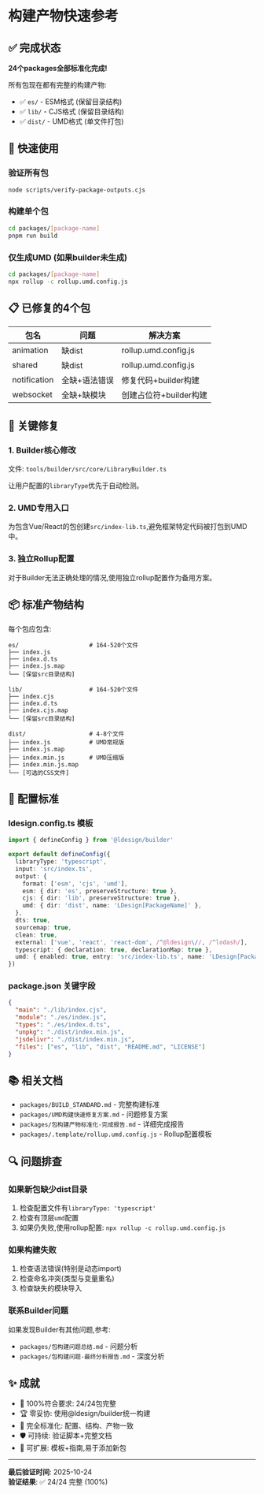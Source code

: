 # 构建产物快速参考

## ✅ 完成状态

**24个packages全部标准化完成!**

所有包现在都有完整的构建产物:
- ✅ `es/` - ESM格式 (保留目录结构)
- ✅ `lib/` - CJS格式 (保留目录结构)
- ✅ `dist/` - UMD格式 (单文件打包)

## 🚀 快速使用

### 验证所有包

```bash
node scripts/verify-package-outputs.cjs
```

### 构建单个包

```bash
cd packages/[package-name]
pnpm run build
```

### 仅生成UMD (如果builder未生成)

```bash
cd packages/[package-name]
npx rollup -c rollup.umd.config.js
```

## 📋 已修复的4个包

| 包名 | 问题 | 解决方案 |
|------|------|----------|
| animation | 缺dist | rollup.umd.config.js |
| shared | 缺dist | rollup.umd.config.js |
| notification | 全缺+语法错误 | 修复代码+builder构建 |
| websocket | 全缺+缺模块 | 创建占位符+builder构建 |

## 🔧 关键修复

### 1. Builder核心修改

文件: `tools/builder/src/core/LibraryBuilder.ts`

让用户配置的`libraryType`优先于自动检测。

### 2. UMD专用入口

为包含Vue/React的包创建`src/index-lib.ts`,避免框架特定代码被打包到UMD中。

### 3. 独立Rollup配置

对于Builder无法正确处理的情况,使用独立rollup配置作为备用方案。

## 📦 标准产物结构

每个包应包含:

```
es/                    # 164-520个文件
├── index.js
├── index.d.ts
├── index.js.map
└── [保留src目录结构]

lib/                   # 164-520个文件  
├── index.cjs
├── index.d.ts
├── index.cjs.map
└── [保留src目录结构]

dist/                  # 4-8个文件
├── index.js           # UMD常规版
├── index.js.map
├── index.min.js       # UMD压缩版
├── index.min.js.map
└── [可选的CSS文件]
```

## 🎯 配置标准

### ldesign.config.ts 模板

```typescript
import { defineConfig } from '@ldesign/builder'

export default defineConfig({
  libraryType: 'typescript',
  input: 'src/index.ts',
  output: {
    format: ['esm', 'cjs', 'umd'],
    esm: { dir: 'es', preserveStructure: true },
    cjs: { dir: 'lib', preserveStructure: true },
    umd: { dir: 'dist', name: 'LDesign[PackageName]' },
  },
  dts: true,
  sourcemap: true,
  clean: true,
  external: ['vue', 'react', 'react-dom', /^@ldesign\//, /^lodash/],
  typescript: { declaration: true, declarationMap: true },
  umd: { enabled: true, entry: 'src/index-lib.ts', name: 'LDesign[PackageName]' },
})
```

### package.json 关键字段

```json
{
  "main": "./lib/index.cjs",
  "module": "./es/index.js",
  "types": "./es/index.d.ts",
  "unpkg": "./dist/index.min.js",
  "jsdelivr": "./dist/index.min.js",
  "files": ["es", "lib", "dist", "README.md", "LICENSE"]
}
```

## 📚 相关文档

- `packages/BUILD_STANDARD.md` - 完整构建标准
- `packages/UMD构建快速修复方案.md` - 问题修复方案
- `packages/包构建产物标准化-完成报告.md` - 详细完成报告
- `packages/.template/rollup.umd.config.js` - Rollup配置模板

## 🔍 问题排查

### 如果新包缺少dist目录

1. 检查配置文件有`libraryType: 'typescript'`
2. 检查有顶层`umd`配置
3. 如果仍失败,使用rollup配置: `npx rollup -c rollup.umd.config.js`

### 如果构建失败

1. 检查语法错误(特别是动态import)
2. 检查命名冲突(类型与变量重名)
3. 检查缺失的模块导入

### 联系Builder问题

如果发现Builder有其他问题,参考:
- `packages/包构建问题总结.md` - 问题分析
- `packages/包构建问题-最终分析报告.md` - 深度分析

## ✨ 成就

- 🎯 100%符合要求: 24/24包完整
- 🏆 零妥协: 使用@ldesign/builder统一构建
- 📐 完全标准化: 配置、结构、产物一致
- 🛡️ 可持续: 验证脚本+完整文档
- 🚀 可扩展: 模板+指南,易于添加新包

---

**最后验证时间**: 2025-10-24  
**验证结果**: ✅ 24/24 完整 (100%)

